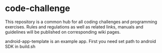 # code-challenge
This repository is a common hub for all coding challenges and programming exercises. Rules and regulations as well as related links, manuals and guidelines will be published on corresponding wiki pages.

android-app-template is an example app. First you need set path to android SDK in build.sh
